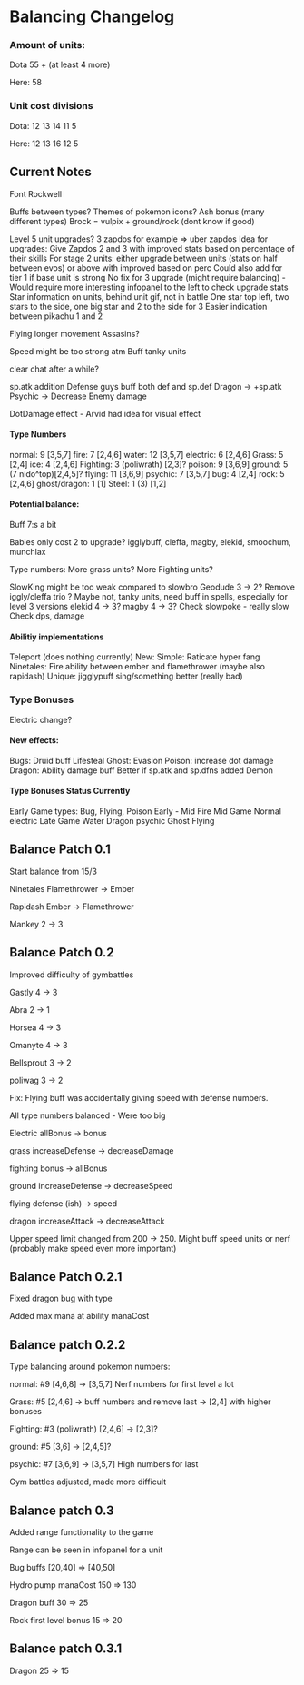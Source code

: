# Balancing Changelog

### Amount of units:

Dota 55 + (at least 4 more)

Here: 58

### Unit cost divisions

Dota: 12 13 14 11 5

Here: 12 13 16 12 5

## Current Notes

Font Rockwell

Buffs between types?
  Themes of pokemon icons?
    Ash bonus (many different types)
    Brock = vulpix + ground/rock (dont know if good)

Level 5 unit upgrades?
  3 zapdos for example => uber zapdos
  Idea for upgrades: 
    Give Zapdos 2 and 3 with improved stats based on percentage of their skills
    For stage 2 units: either upgrade between units (stats on half between evos) or above with improved based on perc
      Could also add for tier 1 if base unit is strong
    No fix for 3 upgrade (might require balancing)
    -
    Would require more interesting infopanel to the left to check upgrade stats
    Star information on units, behind unit gif, not in battle
      One star top left, two stars to the side, one big star and 2 to the side for 3
      Easier indication between pikachu 1 and 2

Flying longer movement
  Assasins?

Speed might be too strong atm
    Buff tanky units

clear chat after a while?

sp.atk addition
  Defense guys buff both def and sp.def
  Dragon -> +sp.atk
  Psychic -> Decrease Enemy damage

DotDamage effect - Arvid had idea for visual effect

#### Type Numbers

normal: 9 [3,5,7]
fire: 7 [2,4,6]
water: 12 [3,5,7]
electric: 6 [2,4,6]
Grass: 5 [2,4]
ice: 4 [2,4,6]
Fighting: 3 (poliwrath) [2,3]?
poison: 9 [3,6,9]
ground: 5 (7 nido^top)[2,4,5]?
flying: 11 [3,6,9]
psychic: 7 [3,5,7]
bug: 4  [2,4]
rock: 5 [2,4,6]
ghost/dragon: 1 [1]
Steel: 1 (3) [1,2]


#### Potential balance:

  Buff 7:s a bit

  Babies only cost 2 to upgrade?
    igglybuff, cleffa, magby, elekid, smoochum, munchlax

  Type numbers:
  More grass units?
  More Fighting units?

  SlowKing might be too weak compared to slowbro
  Geodude 3 -> 2?
  Remove iggly/cleffa trio ? 
    Maybe not, tanky units, need buff in spells, especially for level 3 versions
  elekid 4 -> 3?
  magby 4 -> 3?
  Check slowpoke - really slow
  Check dps, damage

#### Abilitiy implementations
  Teleport (does nothing currently)
  New:
    Simple: 
      Raticate hyper fang
      Ninetales: Fire ability between ember and flamethrower (maybe also rapidash)
    Unique:
      jigglypuff sing/something better (really bad)

### Type Bonuses

Electric change?

#### New effects: 
  Bugs: Druid buff
  Lifesteal
  Ghost: Evasion
  Poison: increase dot damage
  Dragon: Ability damage buff
    Better if sp.atk and sp.dfns added
  Demon

#### Type Bonuses Status Currently
  Early Game types:
      Bug, Flying, Poison
  Early - Mid
      Fire
  Mid Game
      Normal electric
  Late Game
      Water Dragon psychic Ghost
      Flying 
    

## Balance Patch 0.1

Start balance from 15/3

Ninetales Flamethrower -> Ember

Rapidash Ember -> Flamethrower

Mankey 2 -> 3

## Balance Patch 0.2

Improved difficulty of gymbattles

Gastly 4 -> 3

Abra 2 -> 1

Horsea 4 -> 3

Omanyte 4 -> 3

Bellsprout 3 -> 2

poliwag 3 -> 2

Fix: Flying buff was accidentally giving speed with defense numbers. 

All type numbers balanced - Were too big

  Electric allBonus -> bonus

  grass increaseDefense -> decreaseDamage

  fighting bonus -> allBonus 

  ground increaseDefense -> decreaseSpeed

  flying defense (ish) -> speed

  dragon increaseAttack -> decreaseAttack

Upper speed limit changed from 200 -> 250. Might buff speed units or nerf (probably make speed even more important)

## Balance Patch 0.2.1

Fixed dragon bug with type

Added max mana at ability manaCost

## Balance patch 0.2.2

Type balancing around pokemon numbers:

normal: #9 [4,6,8] -> [3,5,7] Nerf numbers for first level a lot

Grass: #5 [2,4,6] -> buff numbers and remove last -> [2,4] with higher bonuses

Fighting: #3 (poliwrath) [2,4,6] -> [2,3]?

ground: #5 [3,6] -> [2,4,5]?

psychic: #7 [3,6,9] -> [3,5,7] High numbers for last

Gym battles adjusted, made more difficult

## Balance patch 0.3

Added range functionality to the game

Range can be seen in infopanel for a unit

Bug buffs [20,40] => [40,50]

Hydro pump manaCost 150 => 130

Dragon buff 30 => 25

Rock first level bonus 15 => 20

## Balance patch 0.3.1

Dragon 25 => 15